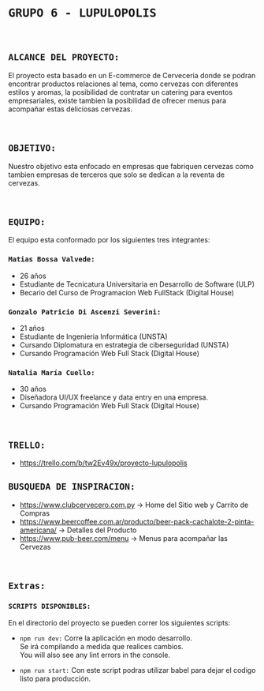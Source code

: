 # `GRUPO 6 - LUPULOPOLIS`
<br>
<p>

## `ALCANCE DEL PROYECTO:`
El proyecto esta basado en un E-commerce de Cerveceria donde se podran encontrar productos relaciones al tema, como cervezas con diferentes estilos y aromas, la posibilidad de contratar un catering para eventos empresariales, existe tambien la posibilidad de ofrecer menus para acompañar estas deliciosas cervezas.
</p>
<br>
<p>

## `OBJETIVO:`
Nuestro objetivo esta enfocado en empresas que fabriquen cervezas como tambien empresas de terceros que solo se dedican a la reventa de cervezas.
</p>
<br>
<p>

## `EQUIPO:`
El equipo esta conformado por los siguientes tres integrantes: <br>

### `Matias Bossa Valvede:` 
- 26 años 
- Estudiante de Tecnicatura Universitaria en Desarrollo de Software (ULP) 
- Becario del Curso de Programacion Web FullStack (Digital House) <br>

### `Gonzalo Patricio Di Ascenzi Severini:`  
- 21 años 
- Estudiante de Ingenieria Informática (UNSTA) 
-  Cursando Diplomatura en estrategia de ciberseguridad (UNSTA)
- Cursando Programación Web Full Stack (Digital House) <br>

### `Natalia María Cuello:`
- 30 años 
- Diseñadora UI/UX freelance y data entry en una empresa. 
- Cursando Programación Web Full Stack (Digital House) <br>
</p>
<br>
<p>
    
## `TRELLO:`
* https://trello.com/b/tw2Ev49x/proyecto-lupulopolis

## `BUSQUEDA DE INSPIRACION:`

- https://www.clubcervecero.com.py -> Home del Sitio web y Carrito de Compras
- https://www.beercoffee.com.ar/producto/beer-pack-cachalote-2-pinta-americana/ -> Detalles del Producto
- https://www.pub-beer.com/menu -> Menus para acompañar las Cervezas
</p>
<br>
<p>

## `Extras:`

### `SCRIPTS DISPONIBLES:` 
En el directorio del proyecto se pueden correr los siguientes scripts:

- `npm run dev:` Corre la aplicación en modo desarrollo.<br/>
Se irá compilando a medida que realices cambios.<br />
You will also see any lint errors in the console.

- `npm run start:` Con este script podras utilizar babel para dejar el codigo listo para producción.
</p>
